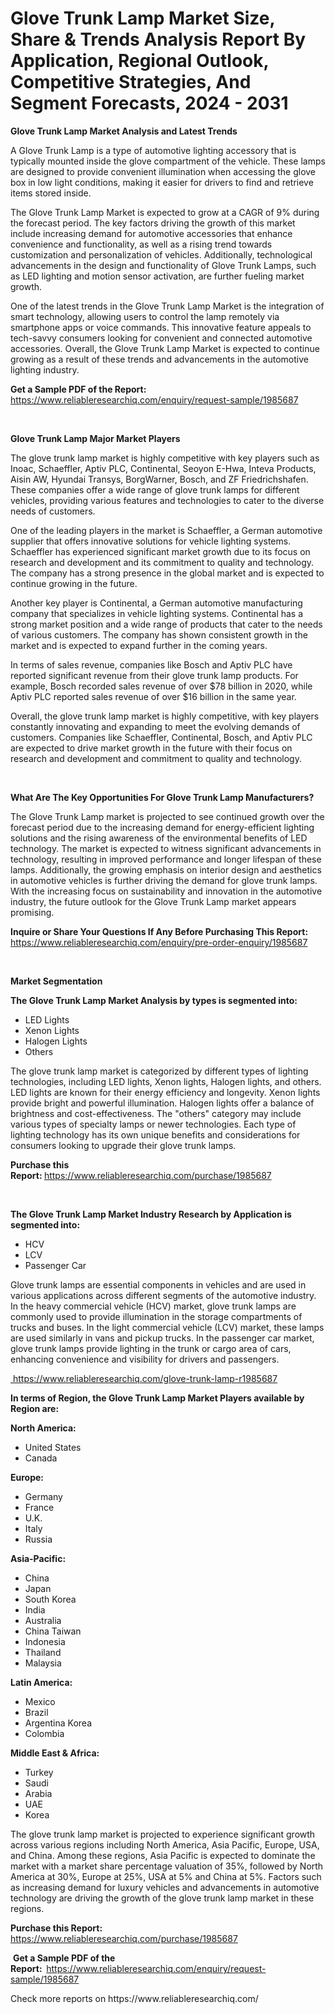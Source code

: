<p><h1>Glove Trunk Lamp Market Size, Share & Trends Analysis Report By Application, Regional Outlook, Competitive Strategies, And Segment Forecasts, 2024 - 2031</h1></p><p><strong>Glove Trunk Lamp Market Analysis and Latest Trends</strong></p>
<p><p>A Glove Trunk Lamp is a type of automotive lighting accessory that is typically mounted inside the glove compartment of the vehicle. These lamps are designed to provide convenient illumination when accessing the glove box in low light conditions, making it easier for drivers to find and retrieve items stored inside.</p><p>The Glove Trunk Lamp Market is expected to grow at a CAGR of 9% during the forecast period. The key factors driving the growth of this market include increasing demand for automotive accessories that enhance convenience and functionality, as well as a rising trend towards customization and personalization of vehicles. Additionally, technological advancements in the design and functionality of Glove Trunk Lamps, such as LED lighting and motion sensor activation, are further fueling market growth.</p><p>One of the latest trends in the Glove Trunk Lamp Market is the integration of smart technology, allowing users to control the lamp remotely via smartphone apps or voice commands. This innovative feature appeals to tech-savvy consumers looking for convenient and connected automotive accessories. Overall, the Glove Trunk Lamp Market is expected to continue growing as a result of these trends and advancements in the automotive lighting industry.</p></p>
<p><strong>Get a Sample PDF of the Report:&nbsp;</strong> <a href="https://www.reliableresearchiq.com/enquiry/request-sample/1985687">https://www.reliableresearchiq.com/enquiry/request-sample/1985687</a></p>
<p>&nbsp;</p>
<p><strong>Glove Trunk Lamp Major Market Players</strong></p>
<p><p>The glove trunk lamp market is highly competitive with key players such as Inoac, Schaeffler, Aptiv PLC, Continental, Seoyon E-Hwa, Inteva Products, Aisin AW, Hyundai Transys, BorgWarner, Bosch, and ZF Friedrichshafen. These companies offer a wide range of glove trunk lamps for different vehicles, providing various features and technologies to cater to the diverse needs of customers.</p><p>One of the leading players in the market is Schaeffler, a German automotive supplier that offers innovative solutions for vehicle lighting systems. Schaeffler has experienced significant market growth due to its focus on research and development and its commitment to quality and technology. The company has a strong presence in the global market and is expected to continue growing in the future.</p><p>Another key player is Continental, a German automotive manufacturing company that specializes in vehicle lighting systems. Continental has a strong market position and a wide range of products that cater to the needs of various customers. The company has shown consistent growth in the market and is expected to expand further in the coming years.</p><p>In terms of sales revenue, companies like Bosch and Aptiv PLC have reported significant revenue from their glove trunk lamp products. For example, Bosch recorded sales revenue of over $78 billion in 2020, while Aptiv PLC reported sales revenue of over $16 billion in the same year.</p><p>Overall, the glove trunk lamp market is highly competitive, with key players constantly innovating and expanding to meet the evolving demands of customers. Companies like Schaeffler, Continental, Bosch, and Aptiv PLC are expected to drive market growth in the future with their focus on research and development and commitment to quality and technology.</p></p>
<p>&nbsp;</p>
<p><strong>What Are The Key Opportunities For Glove Trunk Lamp Manufacturers?</strong></p>
<p><p>The Glove Trunk Lamp market is projected to see continued growth over the forecast period due to the increasing demand for energy-efficient lighting solutions and the rising awareness of the environmental benefits of LED technology. The market is expected to witness significant advancements in technology, resulting in improved performance and longer lifespan of these lamps. Additionally, the growing emphasis on interior design and aesthetics in automotive vehicles is further driving the demand for glove trunk lamps. With the increasing focus on sustainability and innovation in the automotive industry, the future outlook for the Glove Trunk Lamp market appears promising.</p></p>
<p><strong>Inquire or Share Your Questions If Any Before Purchasing This Report:</strong> <a href="https://www.reliableresearchiq.com/enquiry/pre-order-enquiry/1985687">https://www.reliableresearchiq.com/enquiry/pre-order-enquiry/1985687</a></p>
<p>&nbsp;</p>
<p><strong>Market Segmentation</strong></p>
<p><strong>The Glove Trunk Lamp Market Analysis by types is segmented into:</strong></p>
<p><ul><li>LED Lights</li><li>Xenon Lights</li><li>Halogen Lights</li><li>Others</li></ul></p>
<p><p>The glove trunk lamp market is categorized by different types of lighting technologies, including LED lights, Xenon lights, Halogen lights, and others. LED lights are known for their energy efficiency and longevity. Xenon lights provide bright and powerful illumination. Halogen lights offer a balance of brightness and cost-effectiveness. The "others" category may include various types of specialty lamps or newer technologies. Each type of lighting technology has its own unique benefits and considerations for consumers looking to upgrade their glove trunk lamps.</p></p>
<p><strong>Purchase this Report:&nbsp;</strong><a href="https://www.reliableresearchiq.com/purchase/1985687">https://www.reliableresearchiq.com/purchase/1985687</a></p>
<p>&nbsp;</p>
<p><strong>The Glove Trunk Lamp Market Industry Research by Application is segmented into:</strong></p>
<p><ul><li>HCV</li><li>LCV</li><li>Passenger Car</li></ul></p>
<p><p>Glove trunk lamps are essential components in vehicles and are used in various applications across different segments of the automotive industry. In the heavy commercial vehicle (HCV) market, glove trunk lamps are commonly used to provide illumination in the storage compartments of trucks and buses. In the light commercial vehicle (LCV) market, these lamps are used similarly in vans and pickup trucks. In the passenger car market, glove trunk lamps provide lighting in the trunk or cargo area of cars, enhancing convenience and visibility for drivers and passengers.</p></p>
<p><a href="https://www.reliableresearchiq.com/glove-trunk-lamp-r1985687">&nbsp;https://www.reliableresearchiq.com/glove-trunk-lamp-r1985687</a></p>
<p><strong>In terms of Region, the Glove Trunk Lamp Market Players available by Region are:</strong></p>
<p>
    <p> <strong> North America: </strong>
        <ul>
            <li>United States</li>
            <li>Canada</li>
        </ul>
        </p> 
    <p> <strong> Europe: </strong>
        <ul>
            <li>Germany</li>
            <li>France</li>
            <li>U.K.</li>
            <li>Italy</li>
            <li>Russia</li>
        </ul>
        </p> 
    <p> <strong> Asia-Pacific: </strong>
        <ul>
            <li>China</li>
            <li>Japan</li>
            <li>South Korea</li>
            <li>India</li>
            <li>Australia</li>
            <li>China Taiwan</li>
            <li>Indonesia</li>
            <li>Thailand</li>
            <li>Malaysia</li>
        </ul>
        </p> 
    <p> <strong> Latin America: </strong>
        <ul>
            <li>Mexico</li>
            <li>Brazil</li>
            <li>Argentina Korea</li>
            <li>Colombia</li>
        </ul>
        </p> 
    <p> <strong> Middle East & Africa: </strong>
        <ul>
            <li>Turkey</li>
            <li>Saudi</li>
            <li>Arabia</li>
            <li>UAE</li>
            <li>Korea</li>
        </ul>
    </p>
    </p>
<p><p>The glove trunk lamp market is projected to experience significant growth across various regions including North America, Asia Pacific, Europe, USA, and China. Among these regions, Asia Pacific is expected to dominate the market with a market share percentage valuation of 35%, followed by North America at 30%, Europe at 25%, USA at 5% and China at 5%. Factors such as increasing demand for luxury vehicles and advancements in automotive technology are driving the growth of the glove trunk lamp market in these regions.</p></p>
<p><strong>Purchase this Report: </strong><a href="https://www.reliableresearchiq.com/purchase/1985687">https://www.reliableresearchiq.com/purchase/1985687</a></p>
<p>&nbsp;<strong>Get a Sample PDF of the Report:&nbsp;&nbsp;</strong><a href="https://www.reliableresearchiq.com/enquiry/request-sample/1985687">https://www.reliableresearchiq.com/enquiry/request-sample/1985687</a></p>
<p><strong></strong></p>
<p>Check more reports on https://www.reliableresearchiq.com/</p>